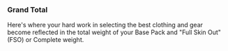 ### Grand Total

Here's where your hard work in selecting the best clothing and gear become reflected in the total weight of your Base Pack and "Full Skin Out" (FSO) or Complete weight.
